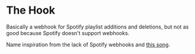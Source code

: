# The Hook

Basically a webhook for Spotify playlist additions and deletions, but not as good because Spotify doesn't support
webhooks.

Name inspiration from the lack of Spotify webhooks and [this song](https://open.spotify.com/track/4dyRm0qTslbvuwl3Bkeono).

